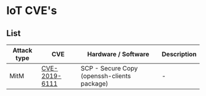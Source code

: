 IoT CVE's
===================================================


List
-----------

Attack type|CVE| Hardware / Software | Description
|---|---|---|---|
|MitM| [CVE-2019-6111](CVE-2019-6111) | SCP - Secure Copy (openssh-clients package) | -
